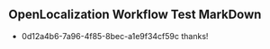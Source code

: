 ## OpenLocalization Workflow Test MarkDown
* 0d12a4b6-7a96-4f85-8bec-a1e9f34cf59c 
thanks!<!--HONumber=Mar16_HO3-->
